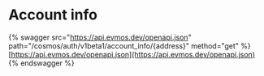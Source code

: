# Account info

{% swagger src="https://api.evmos.dev/openapi.json" path="/cosmos/auth/v1beta1/account_info/{address}" method="get" %}
[https://api.evmos.dev/openapi.json](https://api.evmos.dev/openapi.json)
{% endswagger %}
